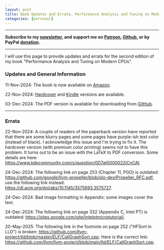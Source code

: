 ```yaml
---
layout: post
title: Book Updates and Errata. Performance Analysis and Tuning on Modern CPUs (Second Edition)
categories: [personal]
---
```


------

**Subscribe to my [newsletter](https://products.easyperf.net/newsletter), and support me on [Patreon](https://www.patreon.com/dendibakh), [Github](https://github.com/sponsors/dendibakh), or by PayPal [donation](https://www.paypal.com/cgi-bin/webscr?cmd=_donations&business=TBM3NW8TKTT34&currency_code=USD&source=url).**

------

I will use this page to provide updates and errata for the second edition of my book "Performance Analysis and Tuning on Modern CPUs".

### Updates and General Information 

11-Nov-2024: The book is now available on [Amazon](https://amzn.to/4fsroBs).

22-Nov-2024: [Hardcover](https://amzn.to/3ZGNgmQ) and [Kindle](https://amzn.to/3VrD3Zc) versions are available.

03-Dec-2024: The PDF version is available for downloading from [GitHub](https://github.com/dendibakh/perf-book/releases/tag/2.0_release).

------

### Errata

22-Nov-2024: A couple of readers of the paperback version have reported that there are some blurry pages and some pages have purple-ish text color (instead of black). I acknowledge this issue and I'm trying to fix it. The hardcover version (with premium color printing) seems not to have this problem. It turns out to be an issue with the LaTeX to PDF conversion. Some details are here: https://www.kdpcommunity.com/s/question/0D7at0000022jCnCAI.

24-Dec-2024: The following link on page 253 (Chapter 11, PGO) is outdated: https://github.com/google/llvm-propeller/blob/plo-dev/Propeller_RFC.pdf, use the following link instead: https://dl.acm.org/doi/abs/10.1145/3575693.3575727.

24-Dec-2024: Bad image formatting in Appendix: some images cover the text.

24-Dec-2024: The following link on page 332 (Appendix C, Intel PT) is outdated: https://sites.google.com/site/intelptmicrotutorial/.

20-May-2025: The following link in the footnote on page 252 ("HFSort in LLD") is broken: https://github.com/llvm-project/lld/blob/master/ELF/CallGraphSort.cpp. Here is the correct link: https://github.com/llvm/llvm-project/blob/main/lld/ELF/CallGraphSort.cpp.